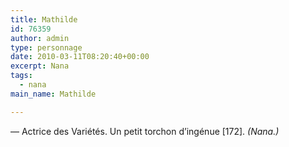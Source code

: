 ```yaml
---
title: Mathilde
id: 76359
author: admin
type: personnage
date: 2010-03-11T08:20:40+00:00
excerpt: Nana
tags:
  - nana
main_name: Mathilde

---
```

— Actrice des Variétés. Un petit torchon d’ingénue [172]. _(Nana.)_